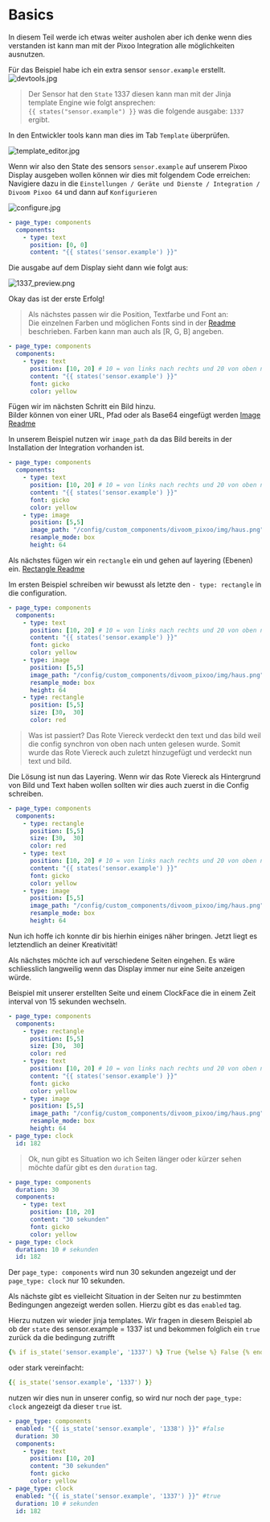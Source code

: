# Basics

In diesem Teil werde ich etwas weiter ausholen aber ich denke wenn dies verstanden ist kann man mit der Pixoo Integration alle möglichkeiten ausnutzen.

Für das Beispiel habe ich ein extra sensor `sensor.example` erstellt.
![devtools.jpg](images%2Fdevtools.jpg)

> Der Sensor hat den `State` 1337 diesen kann man mit der Jinja template Engine wie folgt ansprechen:
<br>`{{ states("sensor.example") }}` was die folgende ausgabe: `1337` ergibt.


In den Entwickler tools kann man dies im Tab `Template` überprüfen.

![template_editor.jpg](images%2Ftemplate_editor.jpg)

Wenn wir also den State des sensors `sensor.example` auf unserem Pixoo Display ausgeben wollen können wir dies mit folgendem Code erreichen:
Navigiere dazu in die `Einstellungen / Geräte und Dienste / Integration / Divoom Pixoo 64` und dann auf `Konfigurieren`

![configure.jpg](images%2Fconfigure.jpg)

```yaml
- page_type: components
  components:
    - type: text
      position: [0, 0]
      content: "{{ states('sensor.example') }}"
```

Die ausgabe auf dem Display sieht dann wie folgt aus:

![1337_preview.png](images%2F1337_preview.png)

Okay das ist der erste Erfolg!

>Als nächstes passen wir die Position, Textfarbe und Font an:<br>
Die einzelnen Farben und möglichen Fonts sind in der [Readme](https://github.com/gickowtf/pixoo-homeassistant) beschrieben. Farben kann man auch als [R, G, B] angeben.
```yaml
- page_type: components
  components:
    - type: text
      position: [10, 20] # 10 = von links nach rechts und 20 von oben nach unten versetzt
      content: "{{ states('sensor.example') }}"
      font: gicko
      color: yellow
```
Fügen wir im nächsten Schritt ein Bild hinzu.<br>
Bilder können von einer URL, Pfad oder als Base64 eingefügt werden [Image Readme](https://github.com/gickowtf/pixoo-homeassistant?tab=readme-ov-file#component-image)

In unserem Beispiel nutzen wir `image_path` da das Bild bereits in der Installation der Integration vorhanden ist.

```yaml
- page_type: components
  components:
    - type: text
      position: [10, 20] # 10 = von links nach rechts und 20 von oben nach unten versetzt
      content: "{{ states('sensor.example') }}"
      font: gicko
      color: yellow
    - type: image
      position: [5,5]
      image_path: "/config/custom_components/divoom_pixoo/img/haus.png"
      resample_mode: box
      height: 64
```

Als nächstes fügen wir ein `rectangle` ein und gehen auf layering (Ebenen) ein.
[Rectangle Readme](/config/custom_components/divoom_pixoo/img)

Im ersten Beispiel schreiben wir bewusst als letzte den `- type: rectangle` in die configuration.
```yaml
- page_type: components
  components:
    - type: text
      position: [10, 20] # 10 = von links nach rechts und 20 von oben nach unten versetzt
      content: "{{ states('sensor.example') }}"
      font: gicko
      color: yellow
    - type: image
      position: [5,5]
      image_path: "/config/custom_components/divoom_pixoo/img/haus.png"
      resample_mode: box
      height: 64
    - type: rectangle
      position: [5,5]
      size: [30,  30]
      color: red
```
> Was ist passiert? Das Rote Viereck verdeckt den text und das bild weil die config synchron von oben nach unten gelesen wurde. Somit wurde das Rote Viereck auch zuletzt hinzugefügt und verdeckt nun text und bild.<br>

Die Lösung ist nun das Layering. Wenn wir das Rote Viereck als Hintergrund von Bild und Text haben wollen sollten wir dies auch zuerst in die Config schreiben.

```yaml
- page_type: components
  components:
    - type: rectangle
      position: [5,5]
      size: [30,  30]
      color: red
    - type: text
      position: [10, 20] # 10 = von links nach rechts und 20 von oben nach unten versetzt
      content: "{{ states('sensor.example') }}"
      font: gicko
      color: yellow
    - type: image
      position: [5,5]
      image_path: "/config/custom_components/divoom_pixoo/img/haus.png"
      resample_mode: box
      height: 64
```
Nun ich hoffe ich konnte dir bis hierhin einiges näher bringen. Jetzt liegt es letztendlich an deiner Kreativität!

Als nächstes möchte ich auf verschiedene Seiten eingehen. Es wäre schliesslich langweilig wenn das Display immer nur eine Seite anzeigen würde.

Beispiel mit unserer erstellten Seite und einem ClockFace die in einem Zeit interval von 15 sekunden wechseln.

```yaml
- page_type: components
  components:
    - type: rectangle
      position: [5,5]
      size: [30,  30]
      color: red
    - type: text
      position: [10, 20] # 10 = von links nach rechts und 20 von oben nach unten versetzt
      content: "{{ states('sensor.example') }}"
      font: gicko
      color: yellow
    - type: image
      position: [5,5]
      image_path: "/config/custom_components/divoom_pixoo/img/haus.png"
      resample_mode: box
      height: 64
- page_type: clock
  id: 182
```

>Ok, nun gibt es Situation wo ich Seiten länger oder kürzer sehen möchte dafür gibt es den `duration` tag.

```yaml
- page_type: components
  duration: 30
  components:
    - type: text
      position: [10, 20]
      content: "30 sekunden"
      font: gicko
      color: yellow
- page_type: clock
  duration: 10 # sekunden
  id: 182
```

Der `page_type: components` wird nun 30 sekunden angezeigt und der `page_type: clock` nur 10 sekunden.

Als nächste gibt es vielleicht Situation in der Seiten nur zu bestimmten Bedingungen angezeigt werden sollen. Hierzu gibt es das `enabled` tag.

Hierzu nutzen wir wieder jinja templates. 
Wir fragen in diesem Beispiel ab ob der `state` des sensor.example = 1337 ist und bekommen folglich ein `true` zurück da die bedingung zutrifft
```yaml
{% if is_state('sensor.example', '1337') %} True {%else %} False {% endif %}
```
oder stark vereinfacht:
```yaml
{{ is_state('sensor.example', '1337') }}
```

nutzen wir dies nun in unserer config, so wird nur noch der `page_type: clock` angezeigt da dieser `true` ist. 
```yaml
- page_type: components
  enabled: "{{ is_state('sensor.example', '1338') }}" #false
  duration: 30
  components:
    - type: text
      position: [10, 20]
      content: "30 sekunden"
      font: gicko
      color: yellow
- page_type: clock
  enabled: "{{ is_state('sensor.example', '1337') }}" #true
  duration: 10 # sekunden
  id: 182
```
